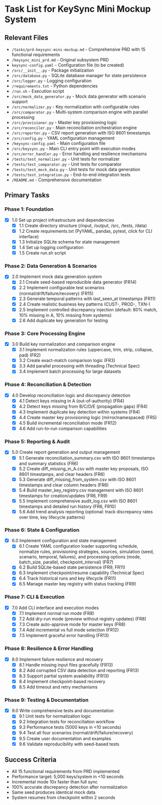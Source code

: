 # Task List for KeySync Mini Mockup System

## Relevant Files

- `/tasks/prd-keysync-mini-mockup.md` - Comprehensive PRD with 15 functional requirements
- `/keysync_mini_prd.md` - Original subsystem PRD
- `keysync-config.yaml` - Configuration file (to be created)
- `/src/__init__.py` - Package initialization
- `/src/database.py` - SQLite database manager for state persistence
- `/src/logger.py` - Logging configuration
- `/requirements.txt` - Python dependencies
- `/run.sh` - Execution script
- `/src/mock_data_generator.py` - Mock data generator with scenario support
- `/src/normalizer.py` - Key normalization with configurable rules
- `/src/comparator.py` - Multi-system comparison engine with parallel processing
- `/src/provisioner.py` - Master key provisioning logic
- `/src/reconciler.py` - Main reconciliation orchestration engine
- `/src/reporter.py` - CSV report generation with ISO 8601 timestamps
- `/src/config.py` - YAML configuration management
- `/keysync-config.yaml` - Main configuration file
- `/src/keysync.py` - Main CLI entry point with execution modes
- `/src/error_handler.py` - Error handling and resilience mechanisms
- `/tests/test_normalizer.py` - Unit tests for normalizer
- `/tests/test_comparator.py` - Unit tests for comparator
- `/tests/test_mock_data.py` - Unit tests for mock data generation
- `/tests/test_integration.py` - End-to-end integration tests
- `/README.md` - Comprehensive documentation

## Primary Tasks

### Phase 1: Foundation
- [x] 1.0 Set up project infrastructure and dependencies
  - [x] 1.1 Create directory structure (/input, /output, /src, /tests, /data)
  - [x] 1.2 Create requirements.txt (PyYAML, pandas, pytest, click for CLI interface)
  - [x] 1.3 Initialize SQLite schema for state management
  - [x] 1.4 Set up logging configuration
  - [x] 1.5 Create run.sh script

### Phase 2: Data Generation & Scenarios
- [x] 2.0 Implement mock data generation system
  - [x] 2.1 Create seed-based reproducible data generator (FR14)
  - [x] 2.2 Implement configurable test scenarios (normal/drift/failure/recovery) (FR15)
  - [x] 2.3 Generate temporal patterns with last_seen_at timestamps (FR11)
  - [x] 2.4 Create realistic business key patterns (CUST-, PROD-, TXN-)
  - [x] 2.5 Implement controlled discrepancy injection (default: 80% match, 10% missing in A, 10% missing from systems)
  - [x] 2.6 Add duplicate key generation for testing

### Phase 3: Core Processing Engine
- [x] 3.0 Build key normalization and comparison engine
  - [x] 3.1 Implement normalization rules (uppercase, trim, strip, collapse, pad) (FR2)
  - [x] 3.2 Create exact-match comparison logic (FR3)
  - [x] 3.3 Add parallel processing with threading (Technical Spec)
  - [x] 3.4 Implement batch processing for large datasets

### Phase 4: Reconciliation & Detection
- [x] 4.0 Develop reconciliation logic and discrepancy detection
  - [x] 4.1 Detect keys missing in A (out-of-authority) (FR4)
  - [x] 4.2 Detect keys missing from B/C/D/E (propagation gaps) (FR4)
  - [x] 4.3 Implement duplicate key detection within systems (FR4)
  - [x] 4.4 Create master key provisioning logic (mirror/namespaced) (FR5)
  - [x] 4.5 Build incremental reconciliation mode (FR12)
  - [x] 4.6 Add run-to-run comparison capabilities

### Phase 5: Reporting & Audit
- [x] 5.0 Create report generation and output management
  - [x] 5.1 Generate reconciliation_summary.csv with ISO 8601 timestamps and summary statistics (FR6)
  - [x] 5.2 Create diff_missing_in_A.csv with master key proposals, ISO 8601 timestamps, and clear headers (FR6)
  - [x] 5.3 Generate diff_missing_from_system.csv with ISO 8601 timestamps and clear column headers (FR6)
  - [x] 5.4 Build master_key_registry.csv management with ISO 8601 timestamps for creation/updates (FR6, FR9)
  - [x] 5.5 Implement comprehensive audit_log.csv with ISO 8601 timestamps and detailed run history (FR6, FR10)
  - [x] 5.6 Add trend analysis reporting (optional: track discrepancy rates over time, key lifecycle patterns)

### Phase 6: State & Configuration
- [x] 6.0 Implement configuration and state management
  - [x] 6.1 Create YAML configuration loader supporting schedule, normalize rules, provisioning strategies, sources, simulation (seed, scenario, temporal, failures), and processing options (mode, batch_size, parallel, checkpoint_interval) (FR7)
  - [x] 6.2 Build SQLite-based state persistence (FR9, FR11)
  - [x] 6.3 Implement checkpoint/resume capability (Technical Spec)
  - [x] 6.4 Track historical runs and key lifecycle (FR11)
  - [x] 6.5 Manage master key registry with status tracking (FR9)

### Phase 7: CLI & Execution
- [x] 7.0 Add CLI interface and execution modes
  - [x] 7.1 Implement normal run mode (FR8)
  - [x] 7.2 Add dry-run mode (preview without registry updates) (FR8)
  - [x] 7.3 Create auto-approve mode for master keys (FR8)
  - [x] 7.4 Add incremental vs full mode selection (FR12)
  - [x] 7.5 Implement graceful error handling (FR13)

### Phase 8: Resilience & Error Handling
- [x] 8.0 Implement failure resilience and recovery
  - [x] 8.1 Handle missing input files gracefully (FR13)
  - [x] 8.2 Add corrupted CSV data detection and reporting (FR13)
  - [x] 8.3 Support partial system availability (FR13)
  - [x] 8.4 Implement checkpoint-based recovery
  - [x] 8.5 Add timeout and retry mechanisms

### Phase 9: Testing & Documentation
- [x] 9.0 Write comprehensive tests and documentation
  - [x] 9.1 Unit tests for normalization logic
  - [x] 9.2 Integration tests for reconciliation workflow
  - [x] 9.3 Performance tests (5000 keys in <10 seconds)
  - [x] 9.4 Test all four scenarios (normal/drift/failure/recovery)
  - [x] 9.5 Create user documentation and examples
  - [x] 9.6 Validate reproducibility with seed-based tests

## Success Criteria

- All 15 functional requirements from PRD implemented
- Performance target: 5,000 keys/system in <10 seconds
- Incremental mode 10x faster than full sync
- 100% accurate discrepancy detection after normalization
- Same seed produces identical mock data
- System resumes from checkpoint within 2 seconds